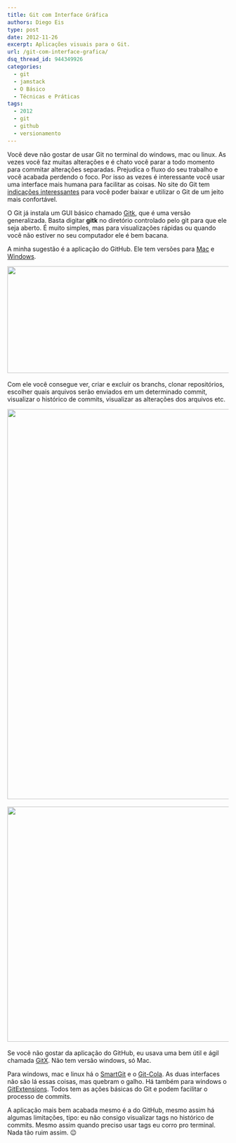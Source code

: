 ```yaml
---
title: Git com Interface Gráfica
authors: Diego Eis
type: post
date: 2012-11-26
excerpt: Aplicações visuais para o Git.
url: /git-com-interface-grafica/
dsq_thread_id: 944349926
categories:
  - git
  - jamstack
  - O Básico
  - Técnicas e Práticas
tags:
  - 2012
  - git
  - github
  - versionamento
---
```

Você deve não gostar de usar Git no terminal do windows, mac ou linux. As vezes você faz muitas alterações e é chato você parar a todo momento para commitar alterações separadas. Prejudica o fluxo do seu trabalho e você acabada perdendo o foco. Por isso as vezes é interessante você usar uma interface mais humana para facilitar as coisas. No site do Git tem [indicações interessantes][1] para você poder baixar e utilizar o Git de um jeito mais confortável.

O Git já instala um GUI básico chamado [Gitk][2], que é uma versão generalizada. Basta digitar **gitk** no diretório controlado pelo git para que ele seja aberto. É muito simples, mas para visualizações rápidas ou quando você não estiver no seu computador ele é bem bacana.

A minha sugestão é a aplicação do GitHub. Ele tem versões para [Mac][3] e [Windows][4]. 

<img src="https://raw.githubusercontent.com/diegoeis/tableless-static-images/master/2012/11/promo-screenshot.png" alt="" title="promo-screenshot" width="515" height="243" class="alignnone size-full wp-image-7313" srcset="uploads/2012/11/promo-screenshot.png 515w, uploads/2012/11/promo-screenshot-300x141.png 300w" sizes="(max-width: 515px) 100vw, 515px" />

Com ele você consegue ver, criar e excluir os branchs, clonar repositórios, escolher quais arquivos serão enviados em um determinado commit, visualizar o histórico de commits, visualizar as alterações dos arquivos etc.

<img src="https://raw.githubusercontent.com/diegoeis/tableless-static-images/master/2012/11/Screen-Shot-2012-11-19-at-2.22.35-PM1.png" alt="" title="Screen Shot 2012-11-19 at 2.22.35 PM" width="808" height="888" class="alignnone size-full wp-image-7337" srcset="uploads/2012/11/Screen-Shot-2012-11-19-at-2.22.35-PM1.png 808w, uploads/2012/11/Screen-Shot-2012-11-19-at-2.22.35-PM1-272x300.png 272w" sizes="(max-width: 808px) 100vw, 808px" />

[<img src="https://raw.githubusercontent.com/diegoeis/tableless-static-images/master/2012/11/Screen-Shot-2012-11-19-at-2.23.16-PM-1024x857.png" alt="" title="Screen Shot 2012-11-19 at 2.23.16 PM" width="640" height="535" class="alignnone size-large wp-image-7319" srcset="uploads/2012/11/Screen-Shot-2012-11-19-at-2.23.16-PM-1024x857.png 1024w, uploads/2012/11/Screen-Shot-2012-11-19-at-2.23.16-PM-300x251.png 300w, uploads/2012/11/Screen-Shot-2012-11-19-at-2.23.16-PM.png 1060w" sizes="(max-width: 640px) 100vw, 640px" />][5]

Se você não gostar da aplicação do GitHub, eu usava uma bem útil e ágil chamada [GitX][6]. Não tem versão windows, só Mac.

Para windows, mac e linux há o [SmartGit][7] e o [Git-Cola][8]. As duas interfaces não são lá essas coisas, mas quebram o galho. Há também para windows o [GitExtensions][9]. Todos tem as ações básicas do Git e podem facilitar o processo de commits.

A aplicação mais bem acabada mesmo é a do GitHub, mesmo assim há algumas limitações, tipo: eu não consigo visualizar tags no histórico de commits. Mesmo assim quando preciso usar tags eu corro pro terminal. Nada tão ruim assim. 😉

 [1]: http://git-scm.com/downloads/guis
 [2]: http://gitk.sourceforge.net
 [3]: http://mac.github.com
 [4]: http://windows.github.com
 [5]: https://raw.githubusercontent.com/diegoeis/tableless-static-images/master/2012/11/Screen-Shot-2012-11-19-at-2.23.16-PM.png
 [6]: http://gitx.frim.nl
 [7]: http://www.syntevo.com/smartgit/index.html
 [8]: http://git-cola.github.com/
 [9]: http://code.google.com/p/gitextensions/